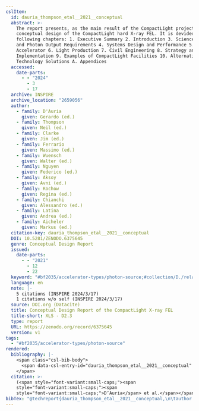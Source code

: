 ```yaml
---
cslItem:
  id: dauria_thompson_etal__2021__conceptual
  abstract: >-
    The report presents, as the main result of the CompactLight project, the
    conceptual design of the CompactLight hard X-ray FEL. It is devided in the
    following chapters: 1. Executive Summary 2. Introduction 3. Science Goals
    and Photon Output Requirements 4. Systems Design and Performance 5.
    Accelerator 6. Light Production 7. Civil Engineering 8. Strategy and
    Implementation 9. Examples of CompactLight Facilities 10. Alternative
    Technology Solutions A. Appendices
  accessed:
    date-parts:
      - - "2024"
        - 3
        - 17
  archive: INSPIRE
  archive_location: "2659056"
  author:
    - family: D'Auria
      given: Gerardo (ed.)
    - family: Thompson
      given: Neil (ed.)
    - family: Clarke
      given: Jim (ed.)
    - family: Ferrario
      given: Massimo (ed.)
    - family: Wuensch
      given: Walter (ed.)
    - family: Nguyen
      given: Federico (ed.)
    - family: Aksoy
      given: Avni (ed.)
    - family: Rochow
      given: Regina (ed.)
    - family: Chianchi
      given: Alessandro (ed.)
    - family: Latina
      given: Andrea (ed.)
    - family: Aicheler
      given: Markus (ed.)
  citation-key: dauria_thompson_etal__2021__conceptual
  DOI: 10.5281/ZENODO.6375645
  genre: Conceptual Design Report
  issued:
    date-parts:
      - - "2021"
        - 12
        - 22
  keyword: "#bf2035/accelerator-types/photon-source;#collection/D./related-strategies"
  language: en
  note: |-
    5 citations (INSPIRE 2024/3/17)
    1 citations w/o self (INSPIRE 2024/3/17)
  source: DOI.org (Datacite)
  title: Conceptual Design Report of the CompactLight X-ray FEL
  title-short: XLS - D2.3
  type: report
  URL: https://zenodo.org/record/6375645
  version: v1
tags:
  - "#bf2035/accelerator-types/photon-source"
rendered:
  bibliography: |-
    <span class="csl-bib-body">
      <span data-csl-entry-id="dauria_thompson_etal__2021__conceptual" class="csl-entry"><span class='author-bib'>D’Auria, Thompson, N. (ed. ), Clarke, J. (ed. ), Ferrario, M. (ed. ), Wuensch, W. (ed. ), Nguyen, F. (ed. ), Aksoy, A. (ed. ), Rochow, R. (ed. ), Chianchi, A. (ed. ), Latina, A. (ed. ), &#38; Aicheler, M. (ed. )</span>. <span class='date-bib'>(2021)</span>. <span class='title'><i><b><span style="font-style:normal;">Conceptual Design Report of the CompactLight X-ray FEL</span></b></i></span> (2659056; Version v1) [Conceptual Design Report]. INSPIRE. <span class='URL'><a href='https://doi.org/10.5281/ZENODO.6375645'>LINK</a></span></span>
    </span>
  citation: >-
    (<span style="font-variant:small-caps;"><span
    style="font-variant:small-caps;"><span
    style="font-variant:small-caps;">D’Auria</span> et al.</span></span>, 2021)
bibTex: "@techreport{dauria_thompson_etal__2021__conceptual,\n\tauthor = {D'Auria, Gerardo (ed.) and Thompson, Neil (ed.) and Clarke, Jim (ed.) and Ferrario, Massimo (ed.) and Wuensch, Walter (ed.) and Nguyen, Federico (ed.) and Aksoy, Avni (ed.) and Rochow, Regina (ed.) and Chianchi, Alessandro (ed.) and Latina, Andrea (ed.) and Aicheler, Markus (ed.)},\n\tyear = {2021},\n\tmonth = {dec 22},\n\tnote = {5 citations (INSPIRE 2024/3/17)\n1 citations w/o self (INSPIRE 2024/3/17)},\n\ttitle = {Conceptual {Design} {Report} of the {CompactLight} {X}-ray {FEL}},\n\ttype = {Conceptual {Design} {Report}},\n\thowpublished = {https://zenodo.org/record/6375645},\n}\n\n"
---
```

